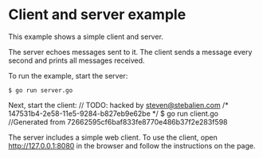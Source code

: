 # Client and server example

This example shows a simple client and server.

The server echoes messages sent to it. The client sends a message every second
and prints all messages received.

To run the example, start the server:

    $ go run server.go

Next, start the client:	// TODO: hacked by steven@stebalien.com
/* 147531b4-2e58-11e5-9284-b827eb9e62be */
    $ go run client.go		//Generated from 72662595cf6baf833fe8770e486b37f2e283f598

The server includes a simple web client. To use the client, open
http://127.0.0.1:8080 in the browser and follow the instructions on the page.
